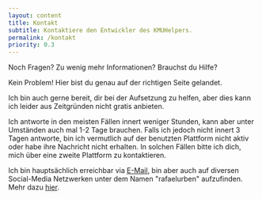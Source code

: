 ```yaml
---
layout: content
title: Kontakt
subtitle: Kontaktiere den Entwickler des KMUHelpers.
permalink: /kontakt
priority: 0.3
---
```


Noch Fragen? Zu wenig mehr Informationen? Brauchst du Hilfe?

Kein Problem! Hier bist du genau auf der richtigen Seite gelandet.

Ich bin auch gerne bereit, dir bei der Aufsetzung zu helfen, aber dies kann ich leider aus Zeitgründen nicht gratis anbieten.

Ich antworte in den meisten Fällen innert weniger Stunden, kann aber unter Umständen auch mal 1-2 Tage brauchen. Falls ich jedoch nicht innert 3 Tagen antworte, bin ich vermutlich auf der benutzten Plattform nicht aktiv oder habe ihre Nachricht nicht erhalten. In solchen Fällen bitte ich dich, mich über eine zweite Plattform zu kontaktieren.

Ich bin hauptsächlich erreichbar via [E-Mail](mailto:kmuhelper@rafaelurben.ch), bin aber auch auf diversen Social-Media Netzwerken unter dem Namen "rafaelurben" aufzufinden. Mehr dazu [hier](https://rafaelurben.ch/kontakt).
